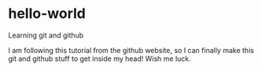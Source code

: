 # hello-world
Learning git and github

I am following this tutorial from the github website, so I can finally make this git and github stuff to get inside my head!
Wish me luck.
